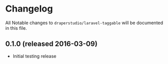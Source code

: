# Changelog

All Notable changes to `draperstudio/laravel-taggable` will be documented in this file.

## 0.1.0 (released 2016-03-09)

- Initial testing release
